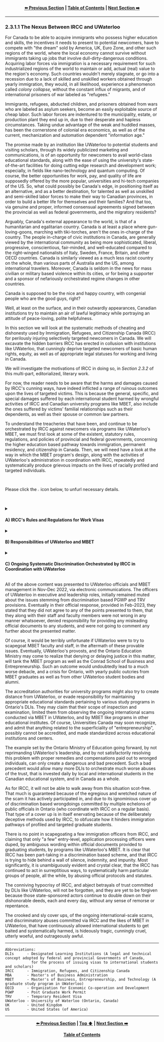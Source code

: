 <div align="center">
  
  **[:arrow_left: Previous Section][Prev] | [Table of Contents][TOC] | [Next Section :arrow_right:][Next]**
  
  [Prev]: ./02-3-1.md
  [Next]: ./02-3-1-2.md
  [TOC]: ./README.md#table-of-contents
  
</div>

---

### 2.3.1.1 The Nexus Between IRCC and UWaterloo 

For Canada to be able to acquire immigrants who possess higher education and skills, the incentives it needs to present to potential newcomers, have to compete with "the dream" sold by America, UK, Euro Zone, and other such regions of the world, where the local economy cannot survive without immigrants taking up jobs that involve dull-dirty-dangerous conditions. Acquiring labor forces via immigration is a necessary requirement for such industrialized regions of the world to maintain or add, actual (real) value to the region's economy. Such countries wouldn't merely stagnate, or go into a recession due to a lack of skilled and unskilled workers obtained through yearly immigration, they would, in all likelihood, experience a phenomenon called *colony collapse,* without the constant influx of migrants, and of international prisoners of war labeled as "refugees." 

Immigrants, refugees, abducted children, and prisoners obtained from wars who are labeled as asylum seekers, become an easily exploitable source of cheap labor. Such labor forces are indentured to the municipality, estate, or production plant they end up in, due to their desperate and hapless circumstances. Taking undue advantage of the weak and huddled masses, has been the cornerstone of colonial era economics, as well as of the current, mechanization and automation dependent "information age."   

The promise made by an institution like UWaterloo to potential students and visiting scholars, through its widely publicized marketing and communications, is of an opportunity for newcomers to avail world-class educational standards, along with the ease of using the university's state-of-the-art facilities for doing cutting edge research and development work; especially, in fields like nano-technology and quantum computing. Of course, the better opportunities for work, pay, and quality of life are supposedly offered by the more popular, universities and hi-tech companies of the US. So, what could possibly be Canada's edge, in positioning itself as an alternative, and as a better destination, for talented as well as unskilled and semi-skilled labor forces to make their way to Canadian provinces, in order to build a better life for themselves and their families? And that too, via genuine and proper, informed consensual agreements signed between the provincial as well as federal governments, and the migratory residents? 

Arguably, Canada's external appearance to the world, is that of a humanitarian and egalitarian country. Canada is at least a place where gun-loving-goons, marching with tiki-torches, aren't the ones in-charge of the country. The people in-charge of civic institutions in Canada, are generally viewed by the international community as being more sophisticated, liberal, progressive, conscientious, fair-minded, and well-educated compared to the right-winged nationalists of Italy, Sweden, France, Britain, and other OECD countries. Canada is similarly viewed as a much less racist country on the whole, than various parts of Australia and the US, among international travelers. Moreover, Canada is seldom in the news for mass civilian or military based violence within its cities, or for being a supporter and a sponsor of nefariously orchestrated regime changes in other countries.  

Canada is supposed to be the nice and happy country, with congenial people who are the good guys, right? 

Well, at least on the surface, and in their outwardly appearances, Canadian institutions try to maintain an air of lawful legitimacy while portraying an attitude of peace-loving, polite helpfulness. 

In this section we will look at the systematic methods of cheating and dishonesty used by Immigration, Refugees, and Citizenship Canada (IRCC) for perilously injuring selectively targeted newcomers in Canada. We will excavate the hidden barriers IRCC has erected in collusion with institutions like UWaterloo, that cunningly deprive targeted newcomers of basic human rights, equity, as well as of appropriate legal statuses for working and living in Canada. 

We will investigate the motivations of IRCC in doing so, in *Section 2.3.2* of this multi-part, editorialized, literary work. 

For now, the reader needs to be aware that the harms and damages caused by IRCC's cunning ways, have indeed inflicted a range of ruinous outcomes upon the lives of targeted victims. This is because the general, specific, and special damages suffered by each international student harmed by wrongful activities of IRCC and Canadian university programs like MBET, also include the ones suffered by victims' familial relationships such as their dependents, as well as their spouse or common law partners.

To understand the treacheries that have been, and continue to be orchestrated by IRCC against newcomers via programs like UWaterloo's MBET, we must first look at some of the existent, statutory rules, regulations, and policies of provincial and federal governments, concerning the higher education based pathway towards immigration, permanent residency, and citizenship in Canada. Then, we will need have a look at the way in which the MBET program's design, along with the activities of UWaterloo's administration in coordination with IRCC, repeatedly and systematically produce grievous impacts on the lives of racially profiled and targeted individuals. 

<br>
<p>Please click the <image width="1%" src="./img/solid_white-pointing_right-triangle.png"></image> icon below, to unfurl necessary details.</p>

<details><summary><h4>A) IRCC's Rules and Regulations for Work Visas</h4></summary>

1. Canadian provincial and federal governments have ascribed the terminology of ["Designated Learning Institutions" (DLIs)](https://www.canada.ca/en/immigration-refugees-citizenship/services/study-canada/study-permit/prepare/designated-learning-institutions-list.html) to recognized educational centers, schools, colleges, and universities in Canada which have been specially authorized by government bodies, to issue an admission or an invitation letter to prospective students and scholars, for the process of said student or scholar to be able to apply and obtain, an education or training based visit visa, so that they may then legally enter into Canada for educational purposes. The appropriate visit visa obtained for an authentic and legitimate educational program, is therefore, a vital necessity for a person to be able to pursue the Canadian educational program they have been accepted into.

1. For this ~~dissection~~ discussion, we will focus on the work related visa a person can obtain, via the successful completion of a graduate study program's coursework at a Canadian DLI. 

    1. Canadian immigration policies and statutes clearly state that once a person has graduated from a regular graduate study program offered by a DLI, the person can avail the opportunity to apply for a Post Graduate Work Permit (PGWP) with its associated Temporary Resident Visa (TRV), as a "work visa", in order to legally reside and work in Canada. 

    1. As per IRCC's published polices, the duration of a PGWP and TRV, that can be given by its application processing office to a successful applicant, depends on the duration of the graduate study program's coursework attended, and completed, by the applicant. 

    1. Let us consider the following two questions: "Has the IRCC been genuine, forthright, and transparent about its policy to provide a one year long PGWP with its associated TRV, for successful applicants who complete a graduate study program from a Canadian DLI, with a course duration of one year? And similarly, has the IRCC been honest and transparent about providing an option of a three year long PGWP with its associated TRV, for successful applicants who complete a graduate study program from a Canadian DLI, with a course duration that is two or more years in length?"

    1. The answer to both of the above objective questions is an affirmative yes! This is because of the following verifiable public information that was published by IRCC, and has continued to be on display in its official `canada.ca` web-pages, and in legal effect, since the time of adopting the concept of DLIs.

    1. The following two pieces of evidence referencing Canadian statutes prove that when it comes to the period of validity of a PGWP, "The permit won’t be longer than the length of your study program" (as quoted in the given reference). 

        1. *"Post-graduation work permit (PGWP) validity and application"* — https://www.canada.ca/en/immigration-refugees-citizenship/corporate/publications-manuals/operational-bulletins-manuals/temporary-residents/study-permits/post-graduation-work-permit-program/permit.html (Last updated on 2021-12-16. Accessed on 2022-11-10.)

        1. *"How long is a post-graduation work permit valid?"* — https://www.cic.gc.ca/english/helpcentre/answer.asp?qnum=509&top=15 (Last updated on 2022-07-26. Accessed on 2022-11-10.)

</details>


<details><summary><h4>B) Responsibilities of UWaterloo and MBET</h4></summary>

1. MBET has continued to be a graduate study program offered by UWaterloo, *with a coursework duration of only one year*, from the time of its inception in early 2000s. Every prospective MBET student knows that the program's duration is of a single year, and aims to complete or extend their legal residence requirements in Canada, by the end of their MBET coursework. 

1. Similar to the essential documents issued by a DLI to a student or a scholar, for their entry into Canada and also for their admission into a particular program offered by the DLI, a number of official and vital documents are issued by the DLI at the time of course completion. This is so that the graduate may apply for further studies, or authorized work, and continue to reside legally within Canada. 

1. The **"Official Transcript"** pertaining to the graduated student's coursework, and **"The Letter of Course Completion"** are the essential, and main pieces of proof that indicate the student's graduation from the DLI upon the successful completion of their coursework. These two official documents issued by the DLI, are a necessary part of the application package that needs to be submitted by the applicant to IRCC, for a PGWP and its associated TRV. They are necessarily used by IRCC officers, to make a decision on providing a PGWP and TRV to an applicant, with a particular duration of the permit's validity.

1. The Letter of Course Completion is also referred to as, "Letter confirming completion of the program of study", in various IRCC documentation for PGWP.  

</details>


<details><summary><h4>C) Ongoing Systematic Discrimination Orchestrated by IRCC in Coordination with UWaterloo</h4></summary>

1. The Official Transcript issued by UWaterloo shows the grades obtained by the student in each semester. UWaterloo usually has three semesters per year, which can at times be different for particular courses offered by some of UWaterloo's Colleges. So, by doing quite a bit of calculation about the number of semesters per year, the Official Transcript could, perhaps, indicate to a carefully inspecting IRCC officer, that the MBET program's is of one year duration.   

1. As such, the Letter of Course Completion has a standard template of text, which clearly describes that the graduate student attended and completed, a particular full-time coursework of a stated duration of certain months or years, at the issuing DLI.

1. However, the verbiage of The Letter of Course Completion issued by UWaterloo via the MBET program's supervisors, is deliberately vague and omits the duration of the MBET coursework in months (or years).

1. UWaterloo has continued to often mislead, and misdirect persons reading The Letter of Course Completion, by simply deleting the portion of the verbiage in the letter, about the number of months or years of full-time coursework completed by the graduated MBET student. UWaterloo has thus lied by omission, year-after-year, on most of the official Letters of Course Completion it provides to international students for being considered by IRCC application processing offices. The strange thing is that on some of the official letters indicating the completion of the MBET coursework, its duration is clearly mentioned as one year. 

1. It is also possible that the actual duration of the MBET coursework is less than ten months, with two-to-three months of the program being labeled as "practicum", during which the students are free to work on any startup related idea of their choice, on their own, in an unsupervised manner, without having to attend any classes. The students are of course able to consult with MBET instructors and professors, during the period of their practicum. 

1. Now, for the IRCC to provide a three year long PGWP along with its TRV, to any graduate student, based on a one year (or less) duration of coursework completed by the student at a Canadian DLI, would be a clear violation of Canada's immigration statutes and policies, wouldn't it? Well, that is precisely what has been ongoing for more than 20 consecutive years, at least in the case of UWaterloo-MBET. However, if you think, "it depends" is somehow the more appropriate answer to the previous question, then please continue to read the remaining paragraphs. 

1. The ongoing problems discussed here, have persisted for more than the past two decades, where upon inspection, one is able to identify that mainly MBET students from the Middle-East and Africa were denied a three year long work visa, while other international student graduates of MBET were given a three year long PGWP along with its TRV, for doing nothing different in their application process compared to the ones from the Middle-East and Africa. This implies that a systematic and selective form of discrimination has been enforced by IRCC, against those students who were not treated on par with all other MBET students, in a deceitful and surreptitious manner. 

1. Pretending that the IRCC has a right to secretively exercise "discretionary powers" to provide a three year long PGWP and a TRV, to international students graduating from a one year long program, is utterly wrongful. IRCC officers are duty-bound to abide by their word of honor, and by their transparently stated statutes. The IRCC does not have any right to discriminate, or act whimsically, when making serious decisions that can drastically impact the lives of people it is meant to serve honestly, and dutifully. 

1. The negative, discriminatory bias harbored by IRCC officers against students from a Muslim background, can only be termed as Islamophobia. In this manner, the disservice and treachery IRCC has continued to commit, against selectively targeted individuals, is disgraceful to the entirety of Canada, and surreptitiously hurtful to all members of the international community.  

1. Have international students from other programs similar to the MBET, offered by other Canadian DLIs, had a similar or a different experience with IRCC while applying for a PGWP? 

1. How many more DLIs throughout Canada have used ambiguously worded official documents, to mislead IRCC application processing officers? 

1. Is there any means to believe that IRCC's higher-ups, were completely unaware of the ongoing discrimination against particular international students which also happens to violate Canada's published statutes? 

1. Is one supposed to truly believe that for more than two decades, IRCC officials never once questioned why they tend to provide a biased preference to some students of a particular graduate program, over other students of the very same educational program, in contradiction to Canada's publicly venerated charters and statutes? 

</details>


All of the above content was presented to UWaterloo officials and MBET management in Nov-Dec 2022, via electronic communications. The officers of UWaterloo in executive and leadership roles, initially remained muted about the issues stemming from discrimination based PGWP and TRV provisions. Eventually in their official response, provided in Feb-2023, they stated that they did not agree to any of the points presented to them, that they along with their staff and faculty members were not wrong in any manner whatsoever, denied responsibility for providing any misleading official documents to any students, and were not going to comment any further about the presented matter. 

Of course, it would be terribly unfortunate if UWaterloo were to try to scapegoat MBET faculty and staff, in the aftermath of these provable issues. Eventually, UWaterloo's provosts, and the Ontario Education Ministry may come to realize that denying or delaying justice in this matter, will tank the MBET program as well as the Conrad School of Business and Entrepreneurship. Such an outcome would undoubtedly lead to a much worse debacle, and a crisis for Ontario, with yearly public outcries from MBET graduates as well as from other UWaterloo student bodies and alumni.

The accreditation authorities for university programs might also try to create distance from UWaterloo, or evade responsibility for maintaining appropriate educational standards pertaining to various study programs in Ontario's DLIs. They may claim that their scope of inspection and examination, limited them from observing the ongoing international scams conducted via MBET in UWaterloo, and by MBET like programs in other educational institutes. Of course, Universities Canada may soon recognize, and admit that anything related to the superficiality of "entrepreneurship", possibly cannot be accredited, and made standardized across educational institutions and centers.  

The example set by the Ontario Ministry of Education going forward, by not reprimanding UWaterloo's leadership, and by not satisfactorily resolving this problem with proper remedies and compensations paid out to wronged individuals, can only create a dangerous and bad precedent. Such a bad precedent would allow many more DLIs to orchestrate much worse abuses of the trust, that is invested daily by local and international students in the Canadian educational system, and in Canada as a whole.  

As for IRCC, it will not be able to walk away from this situation scot-free. That much is guaranteed because of the egregious and wretched nature of the scam it has actively participated in, and due to its ignominious cover up of discrimination based wrongdoings committed by multiple echelons of public officials in Ontario (who coordinate with IRCC on a regular basis). That type of a cover up is in itself enervating because of the deliberately deceptive methods used by IRCC, to obfuscate how it hinders immigration pathways of profiled and targeted graduate students.

There is no point in scapegoating a few immigration officers from IRCC, and claiming that only "a few" entry-level, application processing officers were duped, by ambiguous wording within official documents provided to graduating students, by programs like UWaterloo's MBET. It is clear that IRCC has been part-taking in a discrimination based scheme, and that IRCC is trying to hide behind a wall of silence, indemnity, and impunity. Most significantly, it is unambiguously evident and crystal clear, that the IRCC has continued to act in surreptitious ways, to systematically harm particular groups of people, all the while, by abusing official protocols and statutes. 

The conniving hypocrisy of IRCC, and abject betrayals of trust committed by DLIs like UWaterloo, will not be forgotten, and they are yet to be forgiven because those state-sponsored actors continue to double down on their dishonorable deeds, each and every day, without any sense of remorse or repentance.  

The crooked and sly cover ups, of the ongoing international-scale scams, and discriminatory abuses committed via IRCC and the likes of MBET in UWaterloo, that have continuously allowed international students to get baited and systematically harmed, is hideously tragic, cunningly cruel, utterly woeful, and outrageously awful.


---

```
Abbreviations:
DLIs      - Designated Learning Institutions (A legal and technical concept adopted by federal and provincial Governments of Canada, 
            for the process of issuing visas to international students and scholars) 
IRCC      - Immigration, Refugees, and Citizenship Canada 
MBA       - Master's of Business Administration
MBET      - Master's of Business, Entrepreneurship, and Technology (A graduate study program in UWaterloo)
OECD      - Organization for Economic Co-operation and Development 
PGWP      - Post Graduate Work Permit 
TRV       - Temporary Resident Visa 
UWaterloo - University of Waterloo (Ontario, Canada)
UK        - United Kingdom
US        - United States (of America)

```

---
<div align="center">
  
  **[:arrow_left: Previous Section][Prev] | [Top :arrow_up:][Top] | [Next Section :arrow_right:][Next]** 
  
  **[Table of Contents][TOC]**

  [Prev]: ./02-3-1.md
  [Top]: ./02-3-1-1.md#2311-the-nexus-between-ircc-and-uwaterloo
  [Next]: ./02-3-1-2.md
  [TOC]: ./README.md#table-of-contents
  
</div>
